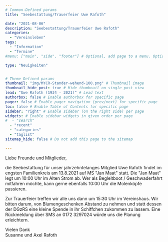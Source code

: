 ```yaml
---
# Common-Defined params
title: "Seebestattung/Trauerfeier Uwe Rafoth"

date: "2021-08-06"
description: "Seebestattung/Trauerfeier Uwe Rafoth"
categories:
  - "Vereinsleben"
tags:
  - "Information"
  - "Termine"
#menu: ["main", "side", "footer"] # Optional, add page to a menu. Options: main, side, footer

type: "Neuigkeiten"


# Theme-Defined params
thumbnail: "img/MYCR-Stander-wehend-100.png" # Thumbnail image
thumbnail_hide_post: true # Hide thumbnail on single post view
lead: "Uwe Rafoth (1934 - 2021)" # Lead text
authorbox: false # Enable authorbox for specific page
pager: false # Enable pager navigation (prev/next) for specific page
toc: false # Enable Table of Contents for specific page
sidebar: "right" # Enable sidebar (on the right side) per page
widgets: # Enable sidebar widgets in given order per page
#  - "search"
  - "recent"
  - "categories"
  - "taglist"
sitemap_hide: false # Do not add this page to the sitemap

---
```


Liebe Freunde und Mitglieder,

die Seebestattung für unser jahrzehntelanges Mitglied Uwe Rafoth findet im engsten Familienkreis am 13.8.2021 auf MS "Jan Maat" statt. Die "Jan Maat" legt um 10:00 Uhr im Alten Strom ab. Wer als Begleitboot / Geschwaderfahrt mitfahren möchte, kann gerne ebenfalls 10:00 Uhr die Molenköpfe passieren.

Zur Trauerfeier treffen wir alle uns dann um 15:30 Uhr im Vereinshaus. Wir bitten darum, von Blumengeschenken Abstand zu nehmen und statt dessen der DGzRS eine kleine Spende in ihr Schiffchen zukommen zu lassem. Eine Rückmeldung über SMS an 0172 3297024 würde uns die Planung erleichtern. 

Vielen Dank\
Susanne und Axel Rafoth


